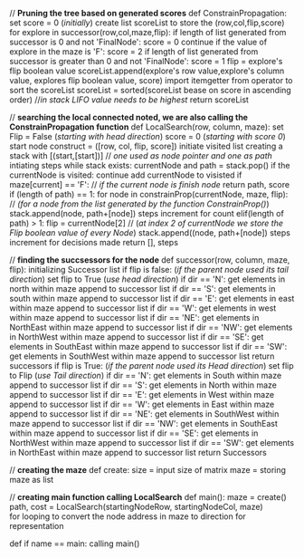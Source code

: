 // __Pruning the tree based on generated scores__
def ConstrainPropagation:
	set score = 0 (_initially_)
	create list scoreList to store the (row,col,flip,score)
	for explore in successor(row,col,maze,flip):
		if length of list generated from successor is 0 and not 'FinalNode':
			score = 0 
			continue
		if the value of explore in the maze is 'F':
			score = 2
		if length of list generated from successor is greater than 0 and not 'FinalNode':
			score = 1
		flip = explore's flip boolean value
		scoreList.append(explore's row value,explore's column value, explores flip boolean value, score)
	import itemgetter from operator to sort the scoreList
	scoreList = sorted(scoreList bease on score in ascending order) //_in stack LIFO value needs to be highest_
	return scoreList

// __searching the local connected noted, we are also calling the ConstrainPropagation function__
def LocalSearch(row, column, maze):
	set Flip = False (_starting with head direction_)
	score = 0 (_starting with score 0_)
	start node construct = ([row, col, flip, score])
	initiate visited list
	creating a stack with [(start,[start])] // _one used as node pointer and one as path_
	intiating steps
	while stack exists:
		currentNode and path = stack.pop()
		if the currentNode is visited:
			continue
		add currentNode to visisted
		if maze[current] == 'F': // _if the current node is finish node_
			return path, score
		if (length of path) == 1:
			for node in constrainProp(currentNode, maze, flip):
			// _(for a node from the list generated by the function ConstrainProp()_)
			stack.append(node, path+[node])
			steps increment for count
		elif(length of path) > 1:
			flip = currentNode[2] // (_at index 2 of currentNode we store the Flip boolean value of every Node_)
			stack.append((node, path+[node])
			steps increment for decisions made
	return [], steps

// __finding the succsessors for the node__
def successor(row, column, maze, flip):
	initializing Successor list
	if flip is false: (_if the parent node used its tail direction_)
		set flip to True (_use head direction_)
		if dir == 'N':
			get elements in north within maze
			append to successor list
		if dir == 'S':
			get elements in south within maze
			append to successor list
		if dir == 'E':
			get elements in  east within maze
			append to successor list
		if dir == 'W':
			get elements in  west within maze
			append to successor list
		if dir == 'NE':
			get elements in NorthEast within maze
			append to successor list
		if dir == 'NW':
			get elements in NorthWest within maze
			append to successor list
		if dir == 'SE':
			get elements in SouthEast within maze
			append to successor list
		if dir == 'SW':
			get elements in SouthWest within maze
			append to successor list
		return successors
	if flip is True: (_if the parent node used its Head direction_)
		set flip to Flip (_use Tail direction_)
		if dir == 'N':
			get elements in South within maze
			append to successor list
		if dir == 'S':
			get elements in North within maze
			append to successor list
		if dir == 'E':
			get elements in West within maze
			append to successor list
		if dir == 'W':
			get elements in  East within maze
			append to successor list
		if dir == 'NE':
			get elements in SouthWest within maze
			append to successor list
		if dir == 'NW':
			get elements in SouthEast within maze
			append to successor list
		if dir == 'SE':
			get elements in NorthWest within maze
			append to successor list
		if dir == 'SW':
			get elements in NorthEast within maze
			append to successor list
		return Successors

// __creating the maze__
def create:
	size = input size of matrix 
	maze = storing maze as list

// __creating main function calling LocalSearch__
def main():
	maze = create()
	path, cost = LocalSearch(startingNodeRow, startingNodeCol, maze)	
	for looping to convert the node address in maze to direction for representation

def if name == main:
	calling main()